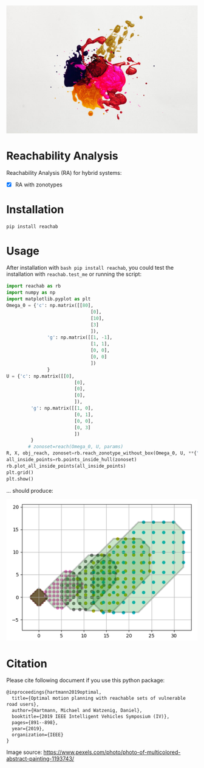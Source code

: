 ![](/images/pexels-free-creative-stuff-1193743.jpg)


# Reachability Analysis
Reachability Analysis (RA) for hybrid systems:

- [x] RA with zonotypes

# Installation
```bash
pip install reachab
```

# Usage

After installation with ```bash pip install reachab```, you could test the installation with ```reachab.test_me``` 
or running the script:

```python
import reachab as rb
import numpy as np
import matplotlib.pyplot as plt
Omega_0 = {'c': np.matrix([[80],
                               [0],
                               [10],
                               [3]
                               ]),
               'g': np.matrix([[1, -1],
                               [1, 1],
                               [0, 0],
                               [0, 0]
                               ])
               }
U = {'c': np.matrix([[0],
                         [0],
                         [0],
                         [0],
                         ]),
         'g': np.matrix([[1, 0],
                         [0, 1],
                         [0, 0],
                         [0, 3]
                         ])
         }
        # zonoset=reach(Omega_0, U, params)
R, X, obj_reach, zonoset=rb.reach_zonotype_without_box(Omega_0, U, **{"time_horizon": 2.2, "steps": 4, "visualization": "y", "face_color": "green"})
all_inside_points=rb.points_inside_hull(zonoset)
rb.plot_all_inside_points(all_inside_points)
plt.grid()
plt.show()
```

... should produce:

![](/images/reachab.png)


# Citation

Please cite following document if you use this python package:
```
@inproceedings{hartmann2019optimal,
  title={Optimal motion planning with reachable sets of vulnerable road users},
  author={Hartmann, Michael and Watzenig, Daniel},
  booktitle={2019 IEEE Intelligent Vehicles Symposium (IV)},
  pages={891--898},
  year={2019},
  organization={IEEE}
}
```


Image source: https://www.pexels.com/photo/photo-of-multicolored-abstract-painting-1193743/